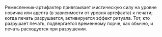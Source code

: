Ремесленник-артифактер привязывает мистическую силу на уровне новичка или адепта (в зависимости от уровня артефакта) к печати; когда печать разрушается, активируется эффект ритуала. Тот, кто разрушает печать, подвергается временному порче, как обычно, и печать расходуется при разрушении.